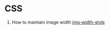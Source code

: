 # CSS
1. How to maintain image width [img-width-style](https://github.com/emon9X/all-learning-projects/blob/main/CSS/img-width.html)

